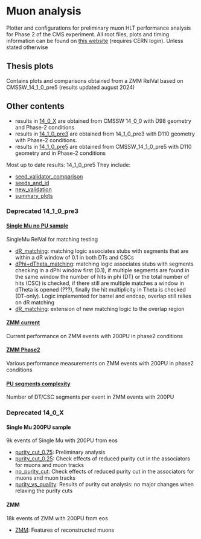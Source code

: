 # Muon analysis
Plotter and configurations for preliminary muon HLT performance analysis for Phase 2 of the CMS experiment.
All root files, plots and timing information can be found on [this website](https://lferragi.web.cern.ch/) (requires CERN login). Unless stated otherwise

## Thesis plots
Contains plots and comparisons obtained from a ZMM RelVal based on CMSSW_14_1_0_pre5 (results updated august 2024)

## Other contents
- results in [14_0_X](/14_0_X/) are obtained from CMSSW 14_0_0 with D98 geometry and Phase-2 conditions
- results in [14_1_0_pre3](/14_1_0_pre3/) are obtained from 14_1_0_pre3 with D110 geometry with Phase-2 conditions.
- results in [14_1_0_pre5](/14_1_0_pre5/) are obtained from CMSSW_14_1_0_pre5 with D110 geometry and in Phase-2 conditions

Most up to date results: 14_1_0_pre5
They include:
- [seed_validator_comparison](/14_1_0_pre5/seed_validator_comparison/)
- [seeds_and_id](/14_1_0_pre5/seeds_and_id/)
- [new_validation](/14_1_0_pre5/new_validation/)
- [summary_plots](/14_1_0_pre5/summary_plots/)

### Deprecated 14_1_0_pre3

#### [Single Mu no PU sample](/14_1_0_pre3/SingleMu_phase2/)
SingleMu RelVal for matching testing 
- [dR_matching](/14_1_0_pre3/SingleMu_phase2/dR_matching/): matching logic associates stubs with segments that are within a dR window of 0.1 in both DTs and CSCs
- [dPhi+dTheta_matching](/14_1_0_pre3/SingleMu_phase2/dPhi+nHits_matching/): matching logic associates stubs with segments checking in a dPhi window first (0.1), if multiple segments are found in the same window the number of hits in phi (DT) or the total number of hits (CSC) is checked, if there still are multiple matches a window in dTheta is opened (???), finally the hit multiplicity in Theta is checked (DT-only). Logic implemented for barrel and endcap, overlap still relies on dR matching
- [dR_matching](/14_1_0_pre3/SingleMu_phase2/full_new_matching/): extension of new matching logic to the overlap region

#### [ZMM current](/14_1_0_pre3/ZMM_current/)
Current performance on ZMM events with 200PU in phase2 conditions

#### [ZMM Phase2](/14_1_0_pre3/ZMM_phase2/)
Various performance measurements on ZMM events with 200PU in phase2 conditions

#### [PU segments complexity](/14_1_0_pre3/PU_segments_complexity/)
Number of DT/CSC segments per event in ZMM events with 200PU

### Deprecated 14_0_X

#### Single Mu 200PU sample
9k events of Single Mu with 200PU from eos

- [purity_cut_0.75](/14_0_X/purity_cut_0.75/): Preliminary analysis 
- [purity_cut_0.25](/14_0_X/purity_cut_0.25/): Check effects of reduced purity cut in the associators for muons and muon tracks
- [no_purity_cut](/14_0_X/no_purity_cut/): Check effects of reduced purity cut in the associators for muons and muon tracks
- [purity_vs_quality](/14_0_X/purity_vs_quality/): Results of purity cut analysis: no major changes when relaxing the purity cuts

#### ZMM
18k events of ZMM with 200PU from eos

- [ZMM](/14_0_X/ZMM_new_associators/): Features of reconstructed muons 

